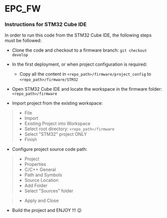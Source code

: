 # EPC_FW

### Instructions for STM32 Cube IDE

In order to run this code from the STM32 Cube IDE, the following steps must be followed:
- Clone the code and checkout to a firmware branch: `git checkout develop`

- In the first deployment, or when project configuration is required:
  - Copy all the content in `<repo_path>/firmware/project_config` to  `<repo_path>/firmware/STM32`



- Open STM32 Cube IDE and locate the workspace in the firmware folder: `<repo_path>/firmware`
- Import project from the existing workspace: 
>- File
>- Import
>- Existing Project into Workspace
>- Select root directory: `<repo_path>/firmware`
>- Select "STM32" project ONLY
>- Finish
- Configure project source code path:
>- Project
>- Properties
>- C/C++ General
>- Path and Symbols
>- Source Location
>- Add Folder
>- Select "Sources" folder

>- Apply and Close
- Build the project and ENJOY !!! :wink:
